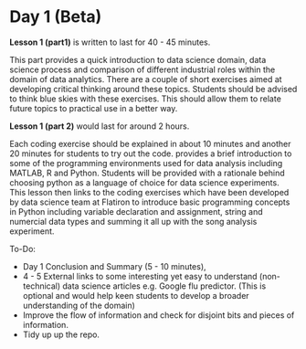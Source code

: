 # Day 1 (Beta)

**Lesson 1 (part1)** is written to last for 40 - 45 minutes.

This part provides a quick introduction to data science domain, data science process and comparison of different industrial roles within the domain of data analytics. There are a couple of short exercises aimed at developing critical thinking around these topics. Students should be advised to think blue skies with these exercises. This should allow them to relate future topics to practical use in a better way. 


**Lesson 1 (part 2)** would last for around 2 hours. 

Each coding exercise should be explained in about 10 minutes and another 20 minutes for students to try out the code.  provides a brief introduction to some of the programming environments used for data analysis including MATLAB, R and Python. Students will be provided with a rationale behind choosing python as a language of choice for data science experiments. This lesson then links to the coding exercises which have been developed by data science team at Flatiron to introduce basic programming concepts in Python including variable declaration and assignment, string and numercial data types and summing it all up with the song analysis experiment. 

To-Do:
* Day 1 Conclusion and Summary (5 - 10 minutes), 
* 4 - 5 External links to some interesting yet easy to understand (non-technical) data science articles e.g. Google flu predictor. (This is optional and would help keen students to develop a broader understanding of the domain)
* Improve the flow of information and check for disjoint bits and pieces of information. 
* Tidy up up the repo. 

